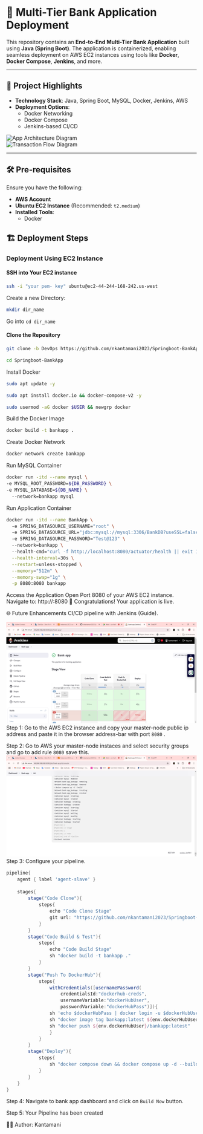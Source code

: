 # 🚀 Multi-Tier Bank Application Deployment  
This repository contains an **End-to-End Multi-Tier Bank Application** built using **Java (Spring Boot)**. The application is containerized, enabling seamless deployment on AWS EC2 instances using tools like **Docker**, **Docker Compose**, **Jenkins**, and more.  

---

## 📌 Project Highlights  

- **Technology Stack**: Java, Spring Boot, MySQL, Docker, Jenkins, AWS  
- **Deployment Options**:  
  - Docker Networking  
  - Docker Compose  
  - Jenkins-based CI/CD   
    
![App Architecture Diagram](images/login.png)  
![Transaction Flow Diagram](images/transactions.png)  

---

## 🛠 Pre-requisites  

Ensure you have the following:  
- **AWS Account**  
- **Ubuntu EC2 Instance** (Recommended: `t2.medium`)  
- **Installed Tools**:  
  - Docker 
## 🏗 Deployment Steps  

### **<p id="docker-networking">Deployment Using EC2 Instance</p>**  

#### SSH into Your EC2 instance

```bash
ssh -i "your pem- key" ubuntu@ec2-44-244-168-242.us-west
```

Create a new Directory: 
```bash
mkdir dir_name
```
Go into `cd dir_name`

#### Clone the Repository  
```bash  
git clone -b DevOps https://github.com/nkantamani2023/Springboot-BankApp.git 
``` 
```bash
cd Springboot-BankApp  
```
Install Docker
```bash
sudo apt update -y
```
```bash  
sudo apt install docker.io && docker-compose-v2 -y
```
```bash  
sudo usermod -aG docker $USER && newgrp docker
```

Build the Docker Image
```bash
docker build -t bankapp .  
```
Create Docker Network 
```bash
docker network create bankapp
```    
Run MySQL Container
```bash
docker run -itd --name mysql \  
-e MYSQL_ROOT_PASSWORD=${DB_PASSWORD} \
-e MYSQL_DATABASE=${DB_NAME} \  
  --network=bankapp mysql  
  ```
Run Application Container
```bash
docker run -itd --name BankApp \  
  -e SPRING_DATASOURCE_USERNAME="root" \  
  -e SPRING_DATASOURCE_URL="jdbc:mysql://mysql:3306/BankDB?useSSL=false&allowPublicKeyRetrieval=true&serverTimezone=UTC" \  
  -e SPRING_DATASOURCE_PASSWORD="Test@123" \  
  --network=bankapp \  
  --health-cmd="curl -f http://localhost:8080/actuator/health || exit 1" \
  --health-interval=30s \
  --restart=unless-stopped \
  --memory="512m" \
  --memory-swap="1g" \
  -p 8080:8080 bankapp  
  ```
Access the Application
Open Port 8080 of your AWS EC2 instance.
Navigate to: http://<public-ip>:8080
🎉 Congratulations! Your application is live.

🌐 Future Enhancements
CI/CD pipeline with Jenkins (Guide).

 ![App pipeline flow Diagram](images/jenkins-pipeline.png)
 Step 1: Go to the AWS EC2 instance and copy your master-node public ip address and paste it in the browser address-bar with port `8080` . 

  Step 2: Go to AWS your master-node instaces and select security groups and go to add rule `8080` save this.
![Jenkins Output](images/jenkins-pipeline-op.png)
Step 3: Configure your pipeline.

```groovy
pipeline{
    agent { label 'agent-slave' }
    
    stages{
        stage("Code Clone"){
            steps{
                echo "Code Clone Stage"
                git url: "https://github.com/nkantamani2023/Springboot-BankApp.git", branch: "DevOps"
            }
        }
        stage("Code Build & Test"){
            steps{
                echo "Code Build Stage"
                sh "docker build -t bankapp ."
            }
        }
        stage("Push To DockerHub"){
            steps{
                withCredentials([usernamePassword(
                    credentialsId:"dockerhub-creds",
                    usernameVariable:"dockerHubUser", 
                    passwordVariable:"dockerHubPass")]){
                sh 'echo $dockerHubPass | docker login -u $dockerHubUser --password-stdin'
                sh "docker image tag bankapp:latest ${env.dockerHubUser}/bankapp:latest"
                sh "docker push ${env.dockerHubUser}/bankapp:latest"
                }
            }
        }
        stage("Deploy"){
            steps{
                sh "docker compose down && docker compose up -d --build"
            }
        }
    }
}
```

Step 4: Navigate to bank app dashboard and click on `Build Now` button.

Step 5: Your Pipeline has been created

👨‍💻 Author: Kantamani
